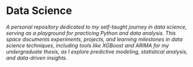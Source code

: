 # **Data Science**  
*A personal repository dedicated to my self-taught journey in data science, serving as a playground for practicing Python and data analysis. This space documents experiments, projects, and learning milestones in data science techniques, including tools like XGBoost and ARIMA for my undergraduate thesis, as I explore predictive modeling, statistical analysis, and data-driven insights.*
